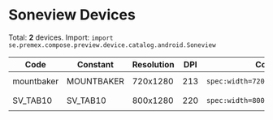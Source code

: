 # Soneview Devices

Total: **2** devices. Import: `import se.premex.compose.preview.device.catalog.android.Soneview`

| Code | Constant | Resolution | DPI | Compose Spec | Preview Usage |
|------|----------|------------|-----|-------------|---------------|
| mountbaker | MOUNTBAKER | 720x1280 | 213 | `spec:width=720px,height=1280px,dpi=213` | `@Preview(device = Soneview.MOUNTBAKER)` |
| SV_TAB10 | SV_TAB10 | 800x1280 | 220 | `spec:width=800px,height=1280px,dpi=220` | `@Preview(device = Soneview.SV_TAB10)` |

<!-- Generated automatically. Do not edit manually. -->

